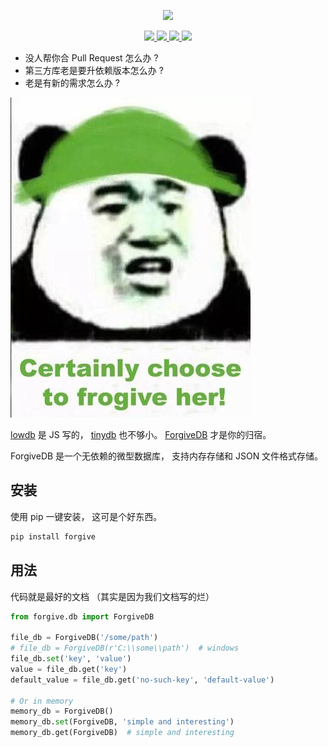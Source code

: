 <p align="center">
    <img src="https://rawgit.com/hui-z/ForgiveDB/master/pics/logo.jpg" height="130">
</p>
<p align="center">
    <a href="https://pypi.python.org/pypi/forgive">
        <img src="https://img.shields.io/pypi/v/forgive.svg">
    </a>
    <a href="https://travis-ci.org/hui-z/ForgiveDB">
        <img src="https://travis-ci.org/hui-z/ForgiveDB.svg?branch=master">
    </a>
    <a href="http://codecov.io/github/hui-z/ForgiveDB?branch=master">
        <img src="http://codecov.io/github/hui-z/ForgiveDB/coverage.svg?branch=master">
    </a>
    <a href="README.md">
        <img src="https://img.shields.io/badge/Intro-En-brightgreen.svg">
    </a>
</p>

* 没人帮你合 Pull Request 怎么办 ?
* 第三方库老是要升依赖版本怎么办 ?
* 老是有新的需求怎么办 ?

![forgive](pics/forgive.jpg)

[lowdb](https://github.com/typicode/lowdb) 是 JS 写的，
[tinydb](http://tinydb.readthedocs.io/en/latest/intro.html) 也不够小。
[ForgiveDB](https://github.com/hui-z/ForgiveDB) 才是你的归宿。

ForgiveDB 是一个无依赖的微型数据库，
支持内存存储和 JSON 文件格式存储。


## 安装

使用 pip 一键安装，
这可是个好东西。

``` python
pip install forgive
```


## 用法

代码就是最好的文档
（其实是因为我们文档写的烂）

``` python
from forgive.db import ForgiveDB

file_db = ForgiveDB('/some/path')
# file_db = ForgiveDB(r'C:\\some\\path')  # windows
file_db.set('key', 'value')
value = file_db.get('key')
default_value = file_db.get('no-such-key', 'default-value')

# Or in memory
memory_db = ForgiveDB()
memory_db.set(ForgiveDB, 'simple and interesting')
memory_db.get(ForgiveDB)  # simple and interesting
```

